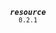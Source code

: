 <p align="center">
  <strong><em><code>resource</code></em></strong><br><small><code>0.2.1</code></small>
</p>

